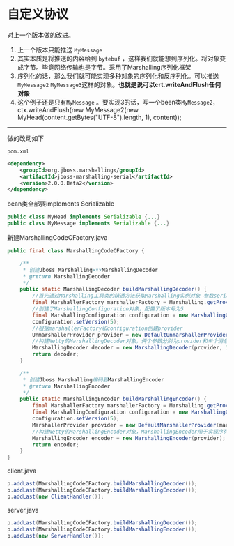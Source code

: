 # 自定义协议


对上一个版本做的改进。
1. 上一个版本只能推送 `MyMessage` 
2. 其实本质是将推送的内容给到 `bytebuf` ，这样我们就能想到序列化。将对象变成字节。毕竟网络传输也是字节。采用了Marshalling序列化框架
3. 序列化的话，那么我们就可能实现多种对象的序列化和反序列化。可以推送`MyMessage2` `MyMessage3`这样的对象。**也就是说可以crt.writeAndFlush任何对象**
4. 这个例子还是只有`MyMessage` 。要实现3的话，写一个been类`MyMessage2`，
ctx.writeAndFlush(new MyMessage2(new MyHead(content.getBytes("UTF-8").length, 1), content));


---
做的改动如下


`pom.xml`
```xml
<dependency>
    <groupId>org.jboss.marshalling</groupId>
    <artifactId>jboss-marshalling-serial</artifactId>
    <version>2.0.0.Beta2</version>
</dependency>
```


bean类全部要implements Serializable
```java
public class MyHead implements Serializable {...}
public class MyMessage implements Serializable {...}
```


新建MarshallingCodeCFactory.java
```java
public final class MarshallingCodeCFactory {

    /**
     * 创建Jboss Marshalling×××MarshallingDecoder
     * @return MarshallingDecoder
     */
    public static MarshallingDecoder buildMarshallingDecoder() {
        //首先通过Marshalling工具类的精通方法获取Marshalling实例对象 参数serial标识创建的是java序列化工厂对象。
        final MarshallerFactory marshallerFactory = Marshalling.getProvidedMarshallerFactory("serial");
        //创建了MarshallingConfiguration对象，配置了版本号为5
        final MarshallingConfiguration configuration = new MarshallingConfiguration();
        configuration.setVersion(5);
        //根据marshallerFactory和configuration创建provider
        UnmarshallerProvider provider = new DefaultUnmarshallerProvider(marshallerFactory, configuration);
        //构建Netty的MarshallingDecoder对象，俩个参数分别为provider和单个消息序列化后的最大长度
        MarshallingDecoder decoder = new MarshallingDecoder(provider, 1024);
        return decoder;
    }

    /**
     * 创建Jboss Marshalling编码器MarshallingEncoder
     * @return MarshallingEncoder
     */
    public static MarshallingEncoder buildMarshallingEncoder() {
        final MarshallerFactory marshallerFactory = Marshalling.getProvidedMarshallerFactory("serial");
        final MarshallingConfiguration configuration = new MarshallingConfiguration();
        configuration.setVersion(5);
        MarshallerProvider provider = new DefaultMarshallerProvider(marshallerFactory, configuration);
        //构建Netty的MarshallingEncoder对象，MarshallingEncoder用于实现序列化接口的POJO对象序列化为二进制数组
        MarshallingEncoder encoder = new MarshallingEncoder(provider);
        return encoder;
    }
}
```



client.java
```java
p.addLast(MarshallingCodeCFactory.buildMarshallingDecoder());
p.addLast(MarshallingCodeCFactory.buildMarshallingEncoder());
p.addLast(new ClientHandler());
```


server.java
```java
p.addLast(MarshallingCodeCFactory.buildMarshallingDecoder());
p.addLast(MarshallingCodeCFactory.buildMarshallingEncoder());
p.addLast(new ServerHandler());
```

